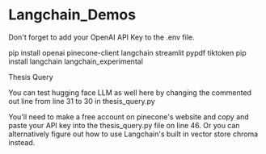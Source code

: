 # Langchain_Demos

Don't forget to add your OpenAI API Key to the .env file. 

pip install openai pinecone-client langchain streamlit pypdf tiktoken
pip install langchain langchain_experimental





Thesis Query

You can test hugging face LLM as well here by changing the commented out line from line 31 to 30 in  thesis_query.py

You'll need to make a free account on pinecone's website and copy and paste your API key into the thesis_query.py file on line 46. Or you can alternatively figure out how to use Langchain's built in vector store chroma instead. 
